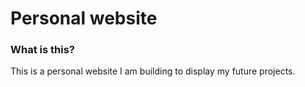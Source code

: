 # Personal website

### What is this?

This is a personal website I am building to display my future projects.
